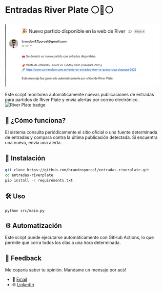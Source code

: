 # Entradas River Plate ⚪🔴⚪

![entradas-riverplate Cover](src/og.png)

Este script monitorea automáticamente nuevas publicaciones de entradas para partidos de River Plate y envía alertas por correo electrónico.<br/>
<img src="https://www.riverid.com.ar/static/escudos/logo-river.svg" alt="River Plate badge" width="24"/>

## 🧠 ¿Cómo funciona?

El sistema consulta periódicamente el sitio oficial o una fuente determinada de entradas y compara contra la última publicación detectada. Si encuentra una nueva, envía una alerta.

## 🚀 Instalación

```bash
git clone https://github.com/brandonporcel/entradas-riverplate.git
cd entradas-riverplate
pip install -r requirements.txt
```

## 🛠 Uso

```
python src/main.py
```

## ⚙️ Automatización

Este script puede ejecutarse automáticamente con GitHub Actions, lo que permite que corra todos los días a una hora determinada.

## 💬 Feedback

Me coparía saber tu opinión. Mandame un mensaje por acá!

- 📧 [Email](mailto:brandon7.7porcel@gmail.com)
- 🌐 [LinkedIn](https://linkedin.com/in/brandonporcel)
